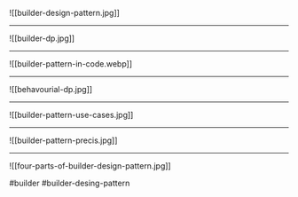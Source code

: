 ![[builder-design-pattern.jpg]]

***
![[builder-dp.jpg]]
***
![[builder-pattern-in-code.webp]]
***
![[behavourial-dp.jpg]]

***
![[builder-pattern-use-cases.jpg]]
***
![[builder-pattern-precis.jpg]]
***
![[four-parts-of-builder-design-pattern.jpg]]

#builder
#builder-desing-pattern